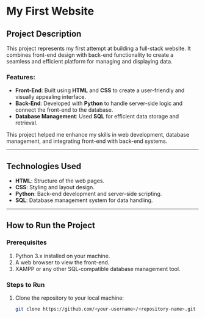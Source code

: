 # My First Website

## Project Description  
This project represents my first attempt at building a full-stack website. It combines front-end design with back-end functionality to create a seamless and efficient platform for managing and displaying data.

### Features:
- **Front-End**: Built using **HTML** and **CSS** to create a user-friendly and visually appealing interface.
- **Back-End**: Developed with **Python** to handle server-side logic and connect the front-end to the database.
- **Database Management**: Used **SQL** for efficient data storage and retrieval.
  
This project helped me enhance my skills in web development, database management, and integrating front-end with back-end systems.

---

## Technologies Used  
- **HTML**: Structure of the web pages.  
- **CSS**: Styling and layout design.  
- **Python**: Back-end development and server-side scripting.  
- **SQL**: Database management system for data handling.

---

## How to Run the Project  

### Prerequisites  
1. Python 3.x installed on your machine.  
2. A web browser to view the front-end.  
3. XAMPP or any other SQL-compatible database management tool.  

### Steps to Run  
1. Clone the repository to your local machine:  
   ```bash
   git clone https://github.com/<your-username>/<repository-name>.git
